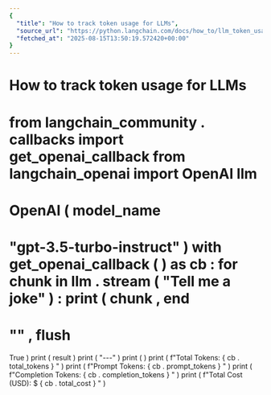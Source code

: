 ```yaml
---
{
  "title": "How to track token usage for LLMs",
  "source_url": "https://python.langchain.com/docs/how_to/llm_token_usage_tracking/",
  "fetched_at": "2025-08-15T13:50:19.572420+00:00"
}
---
```


# How to track token usage for LLMs

from
langchain_community
.
callbacks
import
get_openai_callback
from
langchain_openai
import
OpenAI
llm
=
OpenAI
(
model_name
=
"gpt-3.5-turbo-instruct"
)
with
get_openai_callback
(
)
as
cb
:
for
chunk
in
llm
.
stream
(
"Tell me a joke"
)
:
print
(
chunk
,
end
=
""
,
flush
=
True
)
print
(
result
)
print
(
"---"
)
print
(
)
print
(
f"Total Tokens:
{
cb
.
total_tokens
}
"
)
print
(
f"Prompt Tokens:
{
cb
.
prompt_tokens
}
"
)
print
(
f"Completion Tokens:
{
cb
.
completion_tokens
}
"
)
print
(
f"Total Cost (USD): $
{
cb
.
total_cost
}
"
)
